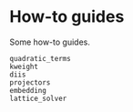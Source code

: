 # How-to guides

Some how-to guides.

```{toctree}
quadratic_terms
kweight
diis
projectors
embedding
lattice_solver
```
